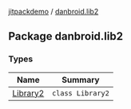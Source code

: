 [jitpackdemo](../index.md) / [danbroid.lib2](./index.md)

## Package danbroid.lib2

### Types

| Name | Summary |
|---|---|
| [Library2](-library2/index.md) | `class Library2` |
